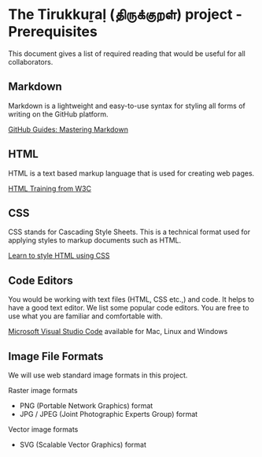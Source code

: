 # The Tirukkuṟaḷ (திருக்குறள்) project - Prerequisites
This document gives a list of required reading that would be useful for all collaborators.

## Markdown
Markdown is a lightweight and easy-to-use syntax for styling all forms of writing on the GitHub platform.

[GitHub Guides: Mastering Markdown](https://guides.github.com/features/mastering-markdown/)

## HTML
HTML is a text based markup language that is used for creating web pages.

[HTML Training from W3C](https://www.w3.org/community/webed/wiki/HTML/Training)

## CSS
CSS stands for Cascading Style Sheets. This is a technical format used for applying styles to markup documents such as HTML.

[Learn to style HTML using CSS](https://developer.mozilla.org/en-US/docs/Learn/CSS)

## Code Editors
You would be working with text files (HTML, CSS etc.,) and code. It helps to have a good text editor. We list some popular code editors. You are free to use what you are familiar and comfortable with.

[Microsoft Visual Studio Code](https://code.visualstudio.com/download) available for Mac, Linux and Windows

## Image File Formats
We will use web standard image formats in this project.

Raster image formats
- PNG (Portable Network Graphics) format
- JPG / JPEG (Joint Photographic Experts Group) format

Vector image formats
- SVG (Scalable Vector Graphics) format

